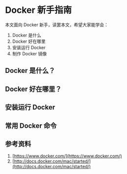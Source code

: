 # Docker 新手指南

本文面向 Docker 新手，读罢本文，希望大家能学会：

1. Docker 是什么
2. Docker 好在哪里
3. 安装运行 Docker
4. 制作 Docker 镜像

## Docker 是什么？

## Docker 好在哪里？

## 安装运行 Docker

## 常用 Docker 命令



## 参考资料

1. [https://www.docker.com/](https://www.docker.com/)
2. [http://docs.docker.com/mac/started/](http://docs.docker.com/mac/started/)